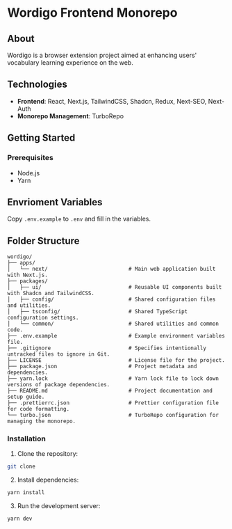 # Wordigo Frontend Monorepo

## About

Wordigo is a browser extension project aimed at enhancing users' vocabulary learning experience on the web.

## Technologies

- **Frontend**: React, Next.js, TailwindCSS, Shadcn, Redux, Next-SEO, Next-Auth
- **Monorepo Management**: TurboRepo

## Getting Started

### Prerequisites

- Node.js
- Yarn

## Envrioment Variables

Copy `.env.example` to `.env` and fill in the variables.

## **Folder Structure**

```
wordigo/
├── apps/
│   └── next/                          # Main web application built with Next.js.
├── packages/
│   ├── ui/                            # Reusable UI components built with Shadcn and TailwindCSS.
│   ├── config/                        # Shared configuration files and utilities.
│   ├── tsconfig/                      # Shared TypeScript configuration settings.
│   └── common/                        # Shared utilities and common code.
├── .env.example                       # Example environment variables file.
├── .gitignore                         # Specifies intentionally untracked files to ignore in Git.
├── LICENSE                            # License file for the project.
├── package.json                       # Project metadata and dependencies.
├── yarn.lock                          # Yarn lock file to lock down versions of package dependencies.
├── README.md                          # Project documentation and setup guide.
├── .prettierrc.json                   # Prettier configuration file for code formatting.
└── turbo.json                         # TurboRepo configuration for managing the monorepo.
```

### Installation

1. Clone the repository:

```bash
git clone
```

2. Install dependencies:

```bash
yarn install
```

3. Run the development server:

```bash
yarn dev
```
